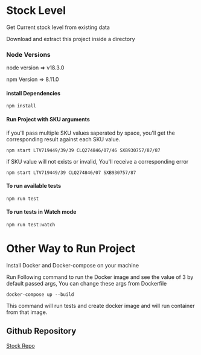 # Stock Level

Get Current stock level from existing data

Download and extract this project inside a directory

### Node Versions

node version => v18.3.0

npm Version => 8.11.0

#### install Dependencies

```
npm install
```

#### Run Project with SKU arguments

if you'll pass multiple SKU values saperated by space, you'll get the corresponding result against each SKU value.

```
npm start LTV719449/39/39 CLQ274846/07/46 SXB930757/87/87
```

if SKU value will not exists or invalid, You'll receive a corresponding error

```
npm start LTV719449/39 CLQ274846/07 SXB930757/87
```

#### To run available tests

```
npm run test
```

#### To run tests in Watch mode

```
npm run test:watch
```

# Other Way to Run Project

Install Docker and Docker-compose on your machine

Run Following command to run the Docker image and see the value of 3 by default passed args, You can change these args from Dockerfile

```
docker-compose up --build
```

This command will run tests and create docker image and will run container from that image.

## Github Repository

[Stock Repo](https://github.com/ehmusman/stock-assignment)
